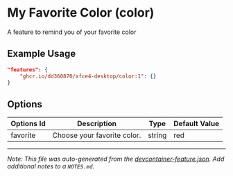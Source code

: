 
# My Favorite Color (color)

A feature to remind you of your favorite color

## Example Usage

```json
"features": {
    "ghcr.io/dd360870/xfce4-desktop/color:1": {}
}
```

## Options

| Options Id | Description | Type | Default Value |
|-----|-----|-----|-----|
| favorite | Choose your favorite color. | string | red |



---

_Note: This file was auto-generated from the [devcontainer-feature.json](https://github.com/dd360870/xfce4-desktop/blob/main/src/color/devcontainer-feature.json).  Add additional notes to a `NOTES.md`._

